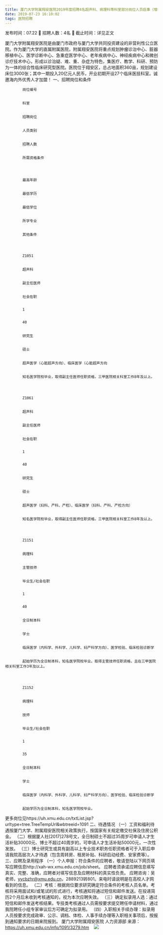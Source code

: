 ```yaml
---
title: 厦门大学附属翔安医院2019年度招聘4名超声科、病理科等科室部分岗位人员启事（增补第七批）
date: 2019-07-23 16:10:02
tags: 医院招聘
---
```

发布时间：07.22   🌟   招聘人数：4名   🌈   截止时间：详见正文
<!-- more -->
厦门大学附属翔安医院是由厦门市政府与厦门大学共同投资建设的非营利性公立医院。作为厦门大学的直属附属医院，附属翔安医院将重点规划肿瘤诊治中心、脏器移植中心、医学诊断中心、急重症医学中心、老年疾病中心、神经疾病中心和微创诊疗技术中心，形成以诊治疑、难、重、杂症为特色，集医疗、教学、科研、预防为一体的综合性临床研究型医院。医院位于翔安区，总占地面积360亩，规划建设床位3000张；其中一期投入20亿元人民币，开业初期开设27个临床医技科室。诚邀海内外优秀人才加盟！
一、招聘岗位和条件

    
        
            
            岗位编号
            
            
            科室
            
            
            招聘岗位
            
            
            人员类别
            
            
            招聘人数
            
            
            所需资格条件
            
        
        
            
            最高年龄
            
            
            最低学历
            
            
            最低学位
            
            
            所学专业
            
            
            其他条件
            
        
        
            
            Z1051
            
            
            超声科
            
            
            副主任医师
            
            
            社会在职
            
            
            1
            
            
            40
            
            
            研究生
            
            
            硕士
            
            
            超声医学（心脏超声方向）、临床医学（心脏超声方向
            
            
            知名医学院校毕业，取得副主任医师任职资格，三甲医院相关科室工作8年及以上。
            
        
        
            
            Z1061
            
            
            超声科
            
            
            副主任医师
            
            
            社会在职
            
            
            1
            
            
            40
            
            
            研究生
            
            
            硕士
            
            
            超声医学（妇科、产科、产检）、临床医学（妇科、产科、产检方向）
            
            
            知名医学院校毕业，取得副主任医师任职资格，三甲医院相关科室工作8年及以上。
            
        
        
            
            Z1151
            
            
            病理科
            
            
            主管技师
            
            
            毕业生/社会在职
            
            
            1
            
            
            40
            
            
            全日制本科
            
            
            学士
            
            
            临床医学（内科学、外科学、儿科学、妇产科学方向）、医学检验、临床检验诊断学
            
            
            起始学历为全日制本科，知名医学院校毕业。取得主管技师任职资格，且在三甲医院相关科室工作3年及以上。
            
        
        
            
            Z1152
            
            
            病理科
            
            
            技师
            
            
            毕业生/社会在职
            
            
            1
            
            
            35
            
            
            全日制本科
            
            
            学士
            
            
            临床医学（内科学、外科学、儿科学、妇产科学方向）、医学检验、临床检验诊断学
            
            
            起始学历为全日制本科，知名医学院校毕业。
            
        
    

更多岗位见https://uh.xmu.edu.cn/txtList.jsp?urltype=tree.TreeTempUrl&wbtreeid=1091
二、待遇情况
（一）工资和福利待遇按厦门大学、附属翔安医院相关政策执行，按国家有关规定缴交社保及住房公积金。
（二）根据厦人社[2017]278号文，全日制硕士不超过35周岁可申请人才生活补贴30000元、博士不超过40周岁的，可申请人才生活补贴50000元，一次性发放。
（三）博士研究生或具有副高以上专业技术职务任职资格者可于入职后申请我院高层次人才待遇（包含周转房、租房补贴、科研启动经费、安家费等）。
三、应聘及录用程序
（一）个人申报：符合条件的应聘者，敬请登陆以下网页填写应聘信息http://xah-wx.xmu.edu.cn/job/sheet。
应聘者须承诺应聘信息填写真实、完整、准确，应聘者对填写信息及应聘材料的真实性负责。
应聘咨询：吴老师，yycbzhr@xmu.edu.cn，2889213转801。来电时请说明是在高校人才网看到的信息。
（二）考核：根据岗位要求研究确定符合条件的考核人员名单。考核将采用面试和/或笔试的形式进行，考核通知将通过短信和邮件发送。在投递简历2个月后未收到考核通知的，视为本次应聘失效。
（三）确定拟录用人选：通过短信和邮件发送考核结果。专技类考核通过人员需按要求提交聘任申请材料，通过我院聘任小组专家审议后方可确定为拟录用。
（四）入职相关手续办理：拟录用人员按要求完成政审、公示、调档、体检、人事手续办理等入职相关事项后，按报到通知要求的日期来院报到。
厦门大学附属翔安医院
人力资源部
来源：
https://uh.xmu.edu.cn/info/1091/3279.htm
 
 ![](https://cdn.weiweiblog.cn/20181015134814.png)